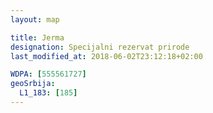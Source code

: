 ```yaml
---
layout: map

title: Jerma
designation: Specijalni rezervat prirode
last_modified_at: 2018-06-02T23:12:18+02:00

WDPA: [555561727]
geoSrbija:
  L1_183: [185]
---
```

